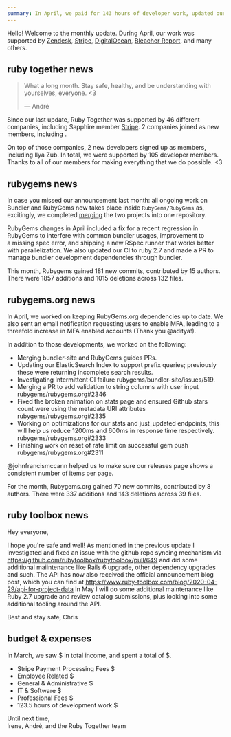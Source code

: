 ```yaml
---
summary: In April, we paid for 143 hours of developer work, updated our CI to ruby 2.7, and completed several updates and optimizations for the Ruby Gems and RubyGems.org.
---
```


Hello! Welcome to the monthly update. During April, our work was supported by  [Zendesk](https://www.zendesk.com), [Stripe](https://stripe.com), [DigitalOcean](https://www.digitalocean.com), [Bleacher Report](http://www.bleacherreport.com), and many others.

## ruby together news

> What a long month. Stay safe, healthy, and be understanding with yourselves, everyone. <3
>
> &mdash; André

Since our last update, Ruby Together was supported by 46 different companies, including Sapphire member [Stripe](https://stripe.com). 2 companies joined as new members, including .

On top of those companies, 2 new developers signed up as members, including Ilya Zub. In total, we were supported by 105 developer members. Thanks to all of our members for making everything that we do possible. &lt;3

## rubygems news 

In case you missed our announcement last month: all ongoing work on Bundler and RubyGems now takes place inside `RubyGems/RubyGems` as, excitingly, we completed [merging](https://rubytogether.org/news/2020-04-02-March-2020-monthly-update) the two projects into one repository. 

RubyGems changes in April included a fix for a recent regression in RubyGems to interfere with common bundler usages, improvement to a missing spec error, and shipping a new RSpec runner that works better with parallelization. We also updated our CI to ruby 2.7 and made a PR to manage bundler development dependencies through bundler.

This month, Rubygems gained 181 new commits, contributed by 15 authors. There were 1857 additions and 1015 deletions across 132 files.

## rubygems.org news

In April, we worked on keeping RubyGems.org dependencies up to date. We also sent an email notification requesting users to enable MFA, leading to a threefold increase in MFA enabled accounts (Thank you @aditya!).

In addition to those developments, we worked on the following:

* Merging bundler-site and RubyGems guides PRs.
* Updating our ElasticSearch Index to support prefix queries; previously these were returning incomplete search results.
* Investigating Intermittent CI failure rubygems/bundler-site/issues/519.
* Merging a PR to add validation to string columns with user input rubygems/rubygems.org#2346
* Fixed the broken animation on stats page and ensured Github stars count were using the metadata URI attributes rubygems/rubygems.org#2335
* Working on optimizations for our stats and just_updated endpoints, this will help us reduce 1200ms and 600ms in response time respectively. rubygems/rubygems.org#2333
* Finishing work on reset of rate limit on successful gem push rubygems/rubygems.org#2311

@johnfrancismccann helped us to make sure our releases page shows a consistent number of items per page.

For the month, Rubygems.org gained 70 new commits, contributed by 8 authors. There were 337 additions and 143 deletions across 39 files.


## ruby toolbox news

Hey everyone,

I hope you're safe and well! As mentioned in the previous update I investigated and fixed an issue with the github repo syncing mechanism via https://github.com/rubytoolbox/rubytoolbox/pull/649 and did some additional maiintenance like Rails 6 upgrade, other dependency upgrades and such. The API has now also received the official announcement blog post, which you can find at https://www.ruby-toolbox.com/blog/2020-04-29/api-for-project-data
In May I will do some additional maintenance like Ruby 2.7 upgrade and review catalog submissions, plus looking into some additional tooling around the API.

Best and stay safe,
Chris

## budget &amp; expenses


In March, we saw $ in total income, and spent a total of $.

* Stripe Payment Processing Fees $
* Employee Related $
* General & Administrative $
* IT & Software $
* Professional Fees	$
* 123.5 hours of development work $

Until next time,<br>
Irene, André, and the Ruby Together team
